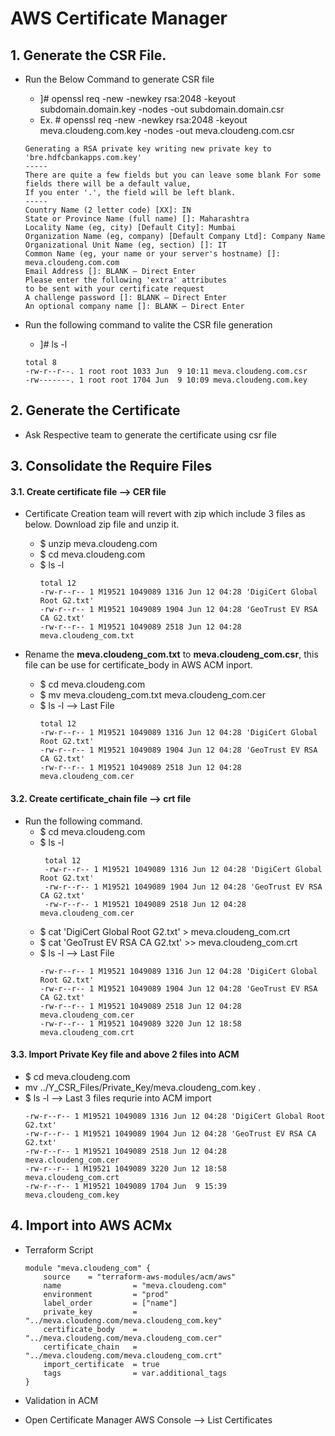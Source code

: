 #  AWS Certificate Manager 
## 1. Generate the CSR File.
 - Run the Below Command to generate CSR file
    - ]# openssl req -new -newkey rsa:2048 -keyout subdomain.domain.key -nodes -out subdomain.domain.csr
    - Ex. # openssl req -new -newkey rsa:2048 -keyout meva.cloudeng.com.key -nodes -out meva.cloudeng.com.csr
   ```hcl
   Generating a RSA private key writing new private key to 'bre.hdfcbankapps.com.key'
   -----
   There are quite a few fields but you can leave some blank For some fields there will be a default value,
   If you enter '.', the field will be left blank.
   -----
   Country Name (2 letter code) [XX]: IN
   State or Province Name (full name) []: Maharashtra
   Locality Name (eg, city) [Default City]: Mumbai
   Organization Name (eg, company) [Default Company Ltd]: Company Name
   Organizational Unit Name (eg, section) []: IT
   Common Name (eg, your name or your server's hostname) []: meva.cloudeng.com.com
   Email Address []: BLANK – Direct Enter
   Please enter the following 'extra' attributes
   to be sent with your certificate request
   A challenge password []: BLANK – Direct Enter
   An optional company name []: BLANK – Direct Enter
   ```

   
 - Run the following command to valite the CSR file generation
   - ]# ls -l
   ```hcl
   total 8
   -rw-r--r--. 1 root root 1033 Jun  9 10:11 meva.cloudeng.com.csr
   -rw-------. 1 root root 1704 Jun  9 10:09 meva.cloudeng.com.key

   ```

## 2. Generate the Certificate
 - Ask Respective team to generate the certificate using csr file


## 3.	Consolidate the Require Files
####  3.1.  Create certificate file --> CER file
 - Certificate Creation team will revert with zip which include 3 files as below. Download zip file and unzip it.
    - $ unzip meva.cloudeng.com
    - $ cd meva.cloudeng.com
    - $ ls -l
      ```hcl
      total 12
      -rw-r--r-- 1 M19521 1049089 1316 Jun 12 04:28 'DigiCert Global Root G2.txt'
      -rw-r--r-- 1 M19521 1049089 1904 Jun 12 04:28 'GeoTrust EV RSA CA G2.txt'
      -rw-r--r-- 1 M19521 1049089 2518 Jun 12 04:28  meva.cloudeng_com.txt
      ```

 - Rename the **meva.cloudeng_com.txt** to **meva.cloudeng_com.csr**, this file can be use for certificate_body in AWS ACM inport.
    - $ cd meva.cloudeng.com
    - $ mv meva.cloudeng_com.txt meva.cloudeng_com.cer
    - $ ls -l --> Last File
      ```hcl
      total 12
      -rw-r--r-- 1 M19521 1049089 1316 Jun 12 04:28 'DigiCert Global Root G2.txt'
      -rw-r--r-- 1 M19521 1049089 1904 Jun 12 04:28 'GeoTrust EV RSA CA G2.txt'
      -rw-r--r-- 1 M19521 1049089 2518 Jun 12 04:28  meva.cloudeng_com.cer
      ```

####  3.2.  Create certificate_chain file --> crt file
- Run the following command.
   - $ cd meva.cloudeng.com
   - $ ls -l 
     ```hcl
      total 12
      -rw-r--r-- 1 M19521 1049089 1316 Jun 12 04:28 'DigiCert Global Root G2.txt'
      -rw-r--r-- 1 M19521 1049089 1904 Jun 12 04:28 'GeoTrust EV RSA CA G2.txt'
      -rw-r--r-- 1 M19521 1049089 2518 Jun 12 04:28  meva.cloudeng_com.cer
      ```
   - $ cat 'DigiCert Global Root G2.txt' > meva.cloudeng_com.crt
   - $ cat 'GeoTrust EV RSA CA G2.txt' >> meva.cloudeng_com.crt
   - $ ls -l --> Last File
     ```hcl
     -rw-r--r-- 1 M19521 1049089 1316 Jun 12 04:28 'DigiCert Global Root G2.txt'
     -rw-r--r-- 1 M19521 1049089 1904 Jun 12 04:28 'GeoTrust EV RSA CA G2.txt'
     -rw-r--r-- 1 M19521 1049089 2518 Jun 12 04:28  meva.cloudeng_com.cer
     -rw-r--r-- 1 M19521 1049089 3220 Jun 12 18:58  meva.cloudeng_com.crt
     ```


####  3.3.  Import Private Key file and above 2 files into ACM
   - $ cd meva.cloudeng.com
   - mv ../Y_CSR_Files/Private_Key/meva.cloudeng_com.key .
   - $ ls -l --> Last 3 files requrie into ACM import
     ```hcl
     -rw-r--r-- 1 M19521 1049089 1316 Jun 12 04:28 'DigiCert Global Root G2.txt'
     -rw-r--r-- 1 M19521 1049089 1904 Jun 12 04:28 'GeoTrust EV RSA CA G2.txt'
     -rw-r--r-- 1 M19521 1049089 2518 Jun 12 04:28  meva.cloudeng_com.cer
     -rw-r--r-- 1 M19521 1049089 3220 Jun 12 18:58  meva.cloudeng_com.crt
     -rw-r--r-- 1 M19521 1049089 1704 Jun  9 15:39  meva.cloudeng_com.key
     ```

## 4.	Import into AWS ACMx
 - Terraform Script
   ```hcl
   module "meva.cloudeng_com" {
       source    = "terraform-aws-modules/acm/aws"
       name                = "meva.cloudeng.com"
       environment         = "prod"
       label_order         = ["name"]
       private_key         = "../meva.cloudeng.com/meva.cloudeng_com.key"
       certificate_body    = "../meva.cloudeng.com/meva.cloudeng_com.cer"
       certificate_chain   = "../meva.cloudeng.com/meva.cloudeng_com.crt"
       import_certificate  = true
       tags                = var.additional_tags
   }
   ```
   
   
 - Validation in ACM
 - Open Certificate Manager AWS Console --> List Certificates 
